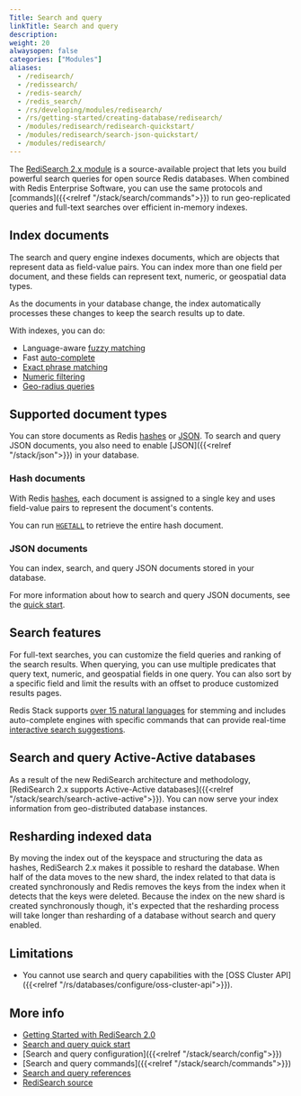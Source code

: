 ```yaml
---
Title: Search and query
linkTitle: Search and query
description:
weight: 20
alwaysopen: false
categories: ["Modules"]
aliases:
  - /redisearch/
  - /redissearch/
  - /redis-search/
  - /redis_search/
  - /rs/developing/modules/redisearch/
  - /rs/getting-started/creating-database/redisearch/
  - /modules/redisearch/redisearch-quickstart/
  - /modules/redisearch/search-json-quickstart/
  - /modules/redisearch/
---
```

The [RediSearch 2.x module](https://redis.com/blog/introducing-redisearch-2-0/) is a source-available project that lets you build powerful search queries for open source Redis databases.
When combined with Redis Enterprise Software, you can use the same protocols and [commands]({{<relref "/stack/search/commands">}})
to run geo-replicated queries and full-text searches over efficient in-memory indexes.

## Index documents

The search and query engine indexes documents, which are objects that represent data as field-value pairs. You can index more than one field per document, and these fields can represent text, numeric, or geospatial data types.

As the documents in your database change, the index automatically processes these changes to keep the search results up to date.

With indexes, you can do:
- Language-aware [fuzzy matching](https://redis.io/docs/stack/search/reference/query_syntax/#fuzzy-matching)
- Fast [auto-complete](https://redis.io/docs/stack/search/design/overview/#auto-completion)
- [Exact phrase matching](https://redis.io/docs/stack/search/reference/query_syntax/)
- [Numeric filtering](https://redis.io/docs/stack/search/reference/query_syntax/#numeric-filters-in-query)
- [Geo-radius queries](https://redis.io/docs/stack/search/reference/query_syntax/#geo-filters-in-query)

## Supported document types

You can store documents as Redis [hashes](https://redis.io/docs/manual/data-types/#hashes) or [JSON](http://www.json.org/). To search and query JSON documents, you also need to enable [JSON]({{<relref "/stack/json">}}) in your database.

### Hash documents

With Redis [hashes](https://redis.io/docs/manual/data-types/#hashes), each document is assigned to a single key and uses field-value pairs to represent the document's contents.

You can run [`HGETALL`](https://redis.io/commands/hgetall/) to retrieve the entire hash document.

### JSON documents

You can index, search, and query JSON documents stored in your database.

For more information about how to search and query JSON documents, see the [quick start](https://redis.io/docs/stack/search/indexing_json/).

## Search features

For full-text searches, you can customize the field queries and ranking of the search results.
When querying, you can use multiple predicates that query text, numeric, and geospatial fields in one query.
You can also sort by a specific field and limit the results with an offset to produce customized results pages.

Redis Stack supports [over 15 natural languages](https://redis.io/docs/stack/search/reference/stemming#supported-languages) for stemming and includes auto-complete engines with specific commands that can provide real-time [interactive search suggestions](https://redis.io/commands/ft.sugadd/).

## Search and query Active-Active databases

As a result of the new RediSearch architecture and methodology, [RediSearch 2.x supports Active-Active databases]({{<relref "/stack/search/search-active-active">}}).
You can now serve your index information from geo-distributed database instances.

## Resharding indexed data

By moving the index out of the keyspace and structuring the data as hashes, RediSearch 2.x makes it possible to reshard the database.
When half of the data moves to the new shard, the index related to that data is created synchronously and Redis removes the keys from the index when it detects that the keys were deleted.
Because the index on the new shard is created synchronously though, it's expected that the resharding process will take longer than resharding of a database without search and query enabled.

## Limitations

- You cannot use search and query capabilities with the [OSS Cluster API]({{<relref "/rs/databases/configure/oss-cluster-api">}}).

## More info

- [Getting Started with RediSearch 2.0](https://redis.com/blog/getting-started-with-redisearch-2-0/)
- [Search and query quick start](https://redis.io/docs/stack/search/quick_start/)
- [Search and query configuration]({{<relref "/stack/search/config">}})
- [Search and query commands]({{<relref "/stack/search/commands">}})
- [Search and query references](https://redis.io/docs/stack/search/reference/)
- [RediSearch source](https://github.com/RediSearch/RediSearch)
